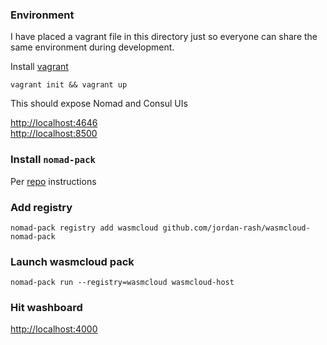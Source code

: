 ### Environment
I have placed a vagrant file in this directory just so everyone can share the 
same environment during development.  

Install [vagrant](https://github.com/hashicorp/vagrant#quick-start)

`vagrant init && vagrant up`

This should expose Nomad and Consul UIs

[http://localhost:4646](http://localhost:4646)   
[http://localhost:8500](http://localhost:8500)

### Install `nomad-pack`
Per [repo](https://github.com/hashicorp/nomad-pack) instructions

### Add registry
`nomad-pack registry add wasmcloud github.com/jordan-rash/wasmcloud-nomad-pack`

### Launch wasmcloud pack
`nomad-pack run --registry=wasmcloud wasmcloud-host`

### Hit washboard

[http://localhost:4000](http://localhost:4000)
